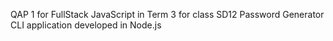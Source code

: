 QAP 1 for FullStack JavaScript in Term 3 for class SD12
Password Generator CLI application developed in Node.js
